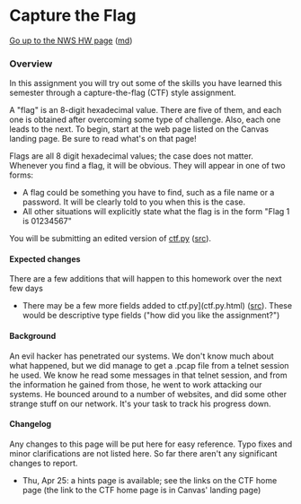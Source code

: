 Capture the Flag
=================

[Go up to the NWS HW page](../index.html) ([md](../index.md))

### Overview

In this assignment you will try out some of the skills you have learned this semester through a capture-the-flag (CTF) style assignment.

A "flag" is an 8-digit hexadecimal value.  There are five of them, and each one is obtained after overcoming some type of challenge.  Also, each one leads to the next.  To begin, start at the web page listed on the Canvas landing page.  Be sure to read what's on that page!

Flags are all 8 digit hexadecimal values; the case does not matter.  Whenever you find a flag, it will be obvious.  They will appear in one of two forms:

- A flag could be something you have to find, such as a file name or a password.  It will be clearly told to you when this is the case.
- All other situations will explicitly state what the flag is in the form "Flag 1 is 01234567"

You will be submitting an edited version of [ctf.py](ctf.py.html) ([src](ctf.py)).

#### Expected changes

There are a few additions that will happen to this homework over the next few days

- There may be a few more fields added to ctf.py](ctf.py.html) ([src](ctf.py)).  These would be descriptive type fields ("how did you like the assignment?")

#### Background

An evil hacker has penetrated our systems.  We don't know much about what happened, but we did manage to get a .pcap file from a telnet session he used.  We know he read some messages in that telnet session, and from the information he gained from those, he went to work attacking our systems.  He bounced around to a number of websites, and did some other strange stuff on our network.  It's your task to track his progress down.


#### Changelog

Any changes to this page will be put here for easy reference.  Typo fixes and minor clarifications are not listed here.  So far there aren't any significant changes to report.

- Thu, Apr 25: a hints page is available; see the links on the CTF home page (the link to the CTF home page is in Canvas' landing page)
